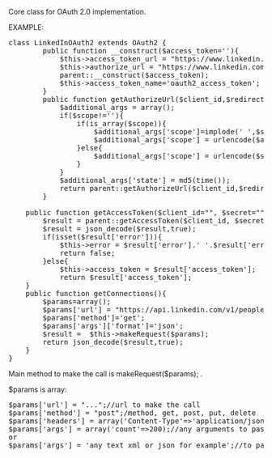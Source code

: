 Core class for OAuth 2.0 implementation.

EXAMPLE:

<pre>
class LinkedInOAuth2 extends OAuth2 {
        public function __construct($access_token=''){
            $this->access_token_url = "https://www.linkedin.com/uas/oauth2/accessToken";
            $this->authorize_url = "https://www.linkedin.com/uas/oauth2/authorization";
            parent::__construct($access_token);
            $this->access_token_name='oauth2_access_token';
        }
        public function getAuthorizeUrl($client_id,$redirect_url,$scope=''){
            $additional_args = array();
            if($scope!=''){
                if(is_array($scope)){
                    $additional_args['scope']=implode(' ',$scope);
                    $additional_args['scope'] = urlencode($additional_args['scope']);
                }else{
                    $additional_args['scope'] = urlencode($scope);
                }
            }
            $additional_args['state'] = md5(time());
            return parent::getAuthorizeUrl($client_id,$redirect_url,$additional_args);
        }

    public function getAccessToken($client_id="", $secret="", $redirect_url="", $code = ""){
        $result = parent::getAccessToken($client_id, $secret, $redirect_url, $code);
        $result = json_decode($result,true); 
        if(isset($result['error'])){
            $this->error = $result['error'].' '.$result['error_description'];
            return false;
        }else{
            $this->access_token = $result['access_token'];
            return $result['access_token'];
    }
    public function getConnections(){
        $params=array();
        $params['url'] = "https://api.linkedin.com/v1/people/~/connections";
        $params['method']='get';
        $params['args']['format']='json';
        $result =  $this->makeRequest($params);
        return json_decode($result,true); 
    }
}
</pre>

Main method to make the call is makeRequest($params); .

$params is array:

<pre>
$params['url'] = "...";//url to make the call
$params['method'] = "post";/method, get, post, put, delete
$params['headers'] = array('Content-Type'=>'application/json', 'x-li-format'=>'json'); // list of headers $header_name=>$header_value
$params['args'] = array('count'=>200);//any arguments to pass in request
or
$params['args'] = 'any text xml or json for example';//to pass plain text in post request for example
</pre>